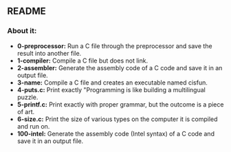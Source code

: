 ## README

### About it:

- **0-preprocessor:** Run a C file through the preprocessor and save the result into another file.
- **1-compiler:** Compile a C file but does not link.
- **2-assembler:** Generate the assembly code of a C code and save it in an output file.
- **3-name:** Compile a C file and creates an executable named cisfun.
- **4-puts.c:** Print exactly "Programming is like building a multilingual puzzle.
- **5-printf.c:** Print exactly with proper grammar, but the outcome is a piece of art.
- **6-size.c:** Print the size of various types on the computer it is compiled and run on.
- **100-intel:** Generate the assembly code (Intel syntax) of a C code and save it in an output file.